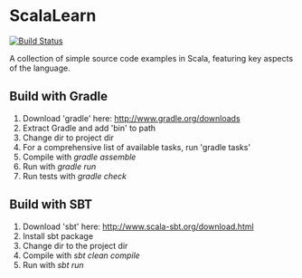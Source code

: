 # ScalaLearn

[![Build Status](https://travis-ci.com/guildenstern70/ScalaLearn.svg?branch=master)](https://travis-ci.com/guildenstern70/ScalaLearn)

A collection of simple source code examples in Scala, featuring key aspects of the language.

## Build with Gradle

 1. Download 'gradle' here: http://www.gradle.org/downloads
 2. Extract Gradle and add 'bin\' to path
 3. Change dir to project dir
 4. For a comprehensive list of available tasks, run 'gradle tasks'
 5. Compile with _gradle assemble_
 6. Run with _gradle run_
 7. Run tests with _gradle check_

## Build with SBT

 1. Download 'sbt' here: http://www.scala-sbt.org/download.html
 2. Install sbt package
 3. Change dir to the project dir
 4. Compile with _sbt clean compile_
 5. Run with _sbt run_








